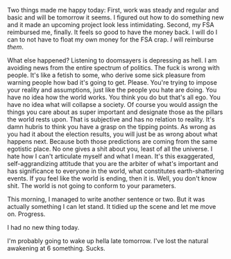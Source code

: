 Two things made me happy today: First, work was steady and regular and basic and will be tomorrow it seems. I figured out how to do something new and it made an upcoming project look less intimidating. Second, my FSA reimbursed me, finally. It feels so good to have the money back. I will do I can to not have to float my own money for the FSA crap. <i>I</i> will reimburse <i>them</i>.

What else happened? Listening to doomsayers is depressing as hell. I am avoiding news from the entire spectrum of politics. The fuck is wrong with people. It's like a fetish to some, who derive some sick pleasure from warning people how bad it's going to get. Please. You're trying to impose your reality and assumptions, just like the people you hate are doing. You have no idea how the world works. You think you do but that's all ego. You have no idea what will collapse a society. Of course you would assign the things you care about as super important and designate those as the pillars the world rests upon. That is subjective and has no relation to reality. It's damn hubris to think you have a grasp on the tipping points. As wrong as you had it about the election results, you will just be as wrong about what happens next. Because both those predictions are coming from the same egotistic place. No one gives a shit about you, least of all the universe. I hate how I can't articulate myself and what I mean. It's this exaggerated, self-aggrandizing attitude that you are the arbiter of what's important and has significance to everyone in the world, what constitutes earth-shattering events. If you feel like the world is ending, then it is. Well, you don't know shit. The world is not going to conform to your parameters.

This morning, I managed to write another sentence or two. But it was actually something I can let stand. It tidied up the scene and let me move on. Progress.

I had no new thing today.

I'm probably going to wake up hella late tomorrow. I've lost the natural awakening at 6 something. Sucks.
